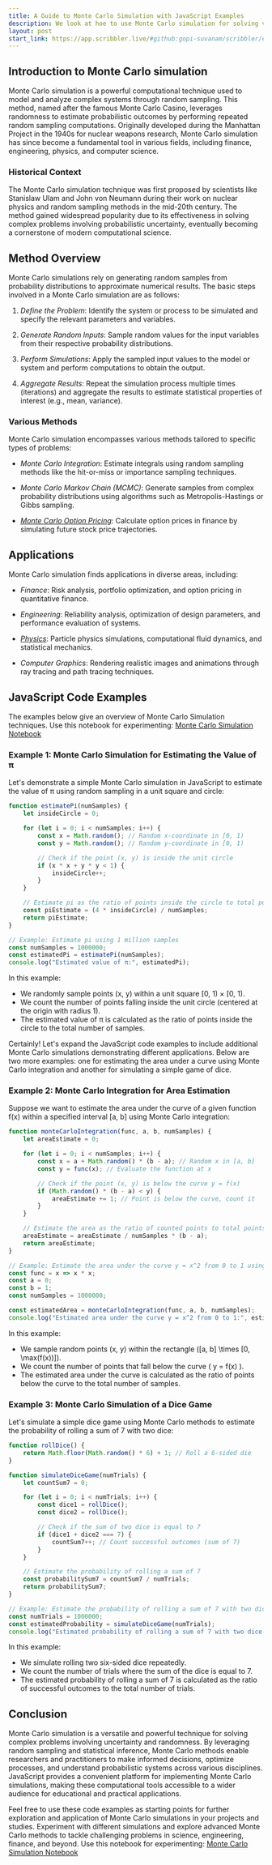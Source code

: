 ```yaml
---
title: A Guide to Monte Carlo Simulation with JavaScript Examples
description: We look at hoe to use Monte Carlo simulation for solving various scientific and computation problems in JavaScript.
layout: post
start_link: https://app.scribbler.live/#github:gopi-suvanam/scribbler/examples/Monte-Carlo-Simulation.jsnb
---
```


## Introduction to Monte Carlo simulation

Monte Carlo simulation is a powerful computational technique used to model and analyze complex systems through random sampling. This method, named after the famous Monte Carlo Casino, leverages randomness to estimate probabilistic outcomes by performing repeated random sampling computations. Originally developed during the Manhattan Project in the 1940s for nuclear weapons research, Monte Carlo simulation has since become a fundamental tool in various fields, including finance, engineering, physics, and computer science.

### Historical Context

The Monte Carlo simulation technique was first proposed by scientists like Stanislaw Ulam and John von Neumann during their work on nuclear physics and random sampling methods in the mid-20th century. The method gained widespread popularity due to its effectiveness in solving complex problems involving probabilistic uncertainty, eventually becoming a cornerstone of modern computational science.

## Method Overview

Monte Carlo simulations rely on generating random samples from probability distributions to approximate numerical results. The basic steps involved in a Monte Carlo simulation are as follows:

1. *Define the Problem*: Identify the system or process to be simulated and specify the relevant parameters and variables.

2. *Generate Random Inputs*: Sample random values for the input variables from their respective probability distributions.

3. *Perform Simulations*: Apply the sampled input values to the model or system and perform computations to obtain the output.

4. *Aggregate Results*: Repeat the simulation process multiple times (iterations) and aggregate the results to estimate statistical properties of interest (e.g., mean, variance).

### Various Methods

Monte Carlo simulation encompasses various methods tailored to specific types of problems:

- *Monte Carlo Integration*: Estimate integrals using random sampling methods like the hit-or-miss or importance sampling techniques.
  
- *Monte Carlo Markov Chain (MCMC)*: Generate samples from complex probability distributions using algorithms such as Metropolis-Hastings or Gibbs sampling.

- [*Monte Carlo Option Pricing*](https://scribbler.live/2023/05/04/Monte-Carlo-Simulation-for-Option-Pricing.html): Calculate option prices in finance by simulating future stock price trajectories.

## Applications

Monte Carlo simulation finds applications in diverse areas, including:

- *Finance*: Risk analysis, portfolio optimization, and option pricing in quantitative finance.

- *Engineering*: Reliability analysis, optimization of design parameters, and performance evaluation of systems.

- [*Physics*](https://scribbler.live/2023/04/25/Scientific-Simulation-in-JavaScript.html): Particle physics simulations, computational fluid dynamics, and statistical mechanics.

- *Computer Graphics*: Rendering realistic images and animations through ray tracing and path tracing techniques.

## JavaScript Code Examples

The examples below give an overview of Monte Carlo Simulation techniques. Use this notebook for experimenting: [Monte Carlo Simulation Notebook](https://app.scribbler.live/#github:gopi-suvanam/scribbler/examples/Monte-Carlo-Simulation.jsnb)

### Example 1: Monte Carlo Simulation for Estimating the Value of π

Let's demonstrate a simple Monte Carlo simulation in JavaScript to estimate the value of π using random sampling in a unit square and circle:

```javascript
function estimatePi(numSamples) {
    let insideCircle = 0;

    for (let i = 0; i < numSamples; i++) {
        const x = Math.random(); // Random x-coordinate in [0, 1)
        const y = Math.random(); // Random y-coordinate in [0, 1)

        // Check if the point (x, y) is inside the unit circle
        if (x * x + y * y < 1) {
            insideCircle++;
        }
    }

    // Estimate pi as the ratio of points inside the circle to total points
    const piEstimate = (4 * insideCircle) / numSamples;
    return piEstimate;
}

// Example: Estimate pi using 1 million samples
const numSamples = 1000000;
const estimatedPi = estimatePi(numSamples);
console.log("Estimated value of π:", estimatedPi);
```

In this example:
- We randomly sample points (x, y) within a unit square [0, 1) × [0, 1).
- We count the number of points falling inside the unit circle (centered at the origin with radius 1).
- The estimated value of π is calculated as the ratio of points inside the circle to the total number of samples.

Certainly! Let's expand the JavaScript code examples to include additional Monte Carlo simulations demonstrating different applications. Below are two more examples: one for estimating the area under a curve using Monte Carlo integration and another for simulating a simple game of dice.

### Example 2: Monte Carlo Integration for Area Estimation

Suppose we want to estimate the area under the curve of a given function f(x) within a specified interval [a, b] using Monte Carlo integration:

```javascript
function monteCarloIntegration(func, a, b, numSamples) {
    let areaEstimate = 0;

    for (let i = 0; i < numSamples; i++) {
        const x = a + Math.random() * (b - a); // Random x in [a, b]
        const y = func(x); // Evaluate the function at x

        // Check if the point (x, y) is below the curve y = f(x)
        if (Math.random() * (b - a) < y) {
            areaEstimate += 1; // Point is below the curve, count it
        }
    }

    // Estimate the area as the ratio of counted points to total points
    areaEstimate = areaEstimate / numSamples * (b - a);
    return areaEstimate;
}

// Example: Estimate the area under the curve y = x^2 from 0 to 1 using 1 million samples
const func = x => x * x;
const a = 0;
const b = 1;
const numSamples = 1000000;

const estimatedArea = monteCarloIntegration(func, a, b, numSamples);
console.log("Estimated area under the curve y = x^2 from 0 to 1:", estimatedArea);
```

In this example:
- We sample random points (x, y) within the rectangle \([a, b] \times [0, \max(f(x))]\).
- We count the number of points that fall below the curve \( y = f(x) \).
- The estimated area under the curve is calculated as the ratio of points below the curve to the total number of samples.

### Example 3: Monte Carlo Simulation of a Dice Game

Let's simulate a simple dice game using Monte Carlo methods to estimate the probability of rolling a sum of 7 with two dice:

```javascript
function rollDice() {
    return Math.floor(Math.random() * 6) + 1; // Roll a 6-sided die
}

function simulateDiceGame(numTrials) {
    let countSum7 = 0;

    for (let i = 0; i < numTrials; i++) {
        const dice1 = rollDice();
        const dice2 = rollDice();

        // Check if the sum of two dice is equal to 7
        if (dice1 + dice2 === 7) {
            countSum7++; // Count successful outcomes (sum of 7)
        }
    }

    // Estimate the probability of rolling a sum of 7
    const probabilitySum7 = countSum7 / numTrials;
    return probabilitySum7;
}

// Example: Estimate the probability of rolling a sum of 7 with two dice using 1 million trials
const numTrials = 1000000;
const estimatedProbability = simulateDiceGame(numTrials);
console.log("Estimated probability of rolling a sum of 7 with two dice:", estimatedProbability);
```

In this example:
- We simulate rolling two six-sided dice repeatedly.
- We count the number of trials where the sum of the dice is equal to 7.
- The estimated probability of rolling a sum of 7 is calculated as the ratio of successful outcomes to the total number of trials.

## Conclusion

Monte Carlo simulation is a versatile and powerful technique for solving complex problems involving uncertainty and randomness. By leveraging random sampling and statistical inference, Monte Carlo methods enable researchers and practitioners to make informed decisions, optimize processes, and understand probabilistic systems across various disciplines. JavaScript provides a convenient platform for implementing Monte Carlo simulations, making these computational tools accessible to a wider audience for educational and practical applications.

Feel free to use these code examples as starting points for further exploration and application of Monte Carlo simulations in your projects and studies. Experiment with different simulations and explore advanced Monte Carlo methods to tackle challenging problems in science, engineering, finance, and beyond. Use this notebook for experimenting: [Monte Carlo Simulation Notebook](https://app.scribbler.live/#github:gopi-suvanam/scribbler/examples/Monte-Carlo-Simulation.jsnb)
